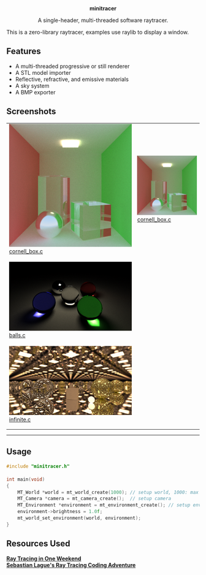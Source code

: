<div align="center">
    <strong>minitracer</strong>
    <p>A single-header, multi-threaded software raytracer.</p>
</div>

This is a zero-library raytracer, examples use raylib to display a window.

## Features
- A multi-threaded progressive or still renderer
- A STL model importer
- Reflective, refractive, and emissive materials
- A sky system
- A BMP exporter

## Screenshots

<table>
    <tr>
        <td>
            <img src="./docs/screenshots/cornell_box.bmp">
            <br>
            <a href="./examples/cornell_box.c">cornell_box.c</p>
        </td>
        <td>
            <img src="./docs/screenshots/cornell_box.bmp">
            <br>
            <a href="./examples/cornell_box.c">cornell_box.c</p>
        </td>
    </tr>
    <tr>
        <td>
            <img src="./docs/screenshots/balls.bmp" width="400px">
            <br>
            <a href="./examples/balls.c">balls.c</p>
        </td>
    </tr>
    <tr>
        <td>
            <img src="./docs/screenshots/infinite.bmp">
            <br>
            <a href="./examples/balls.c">infinite.c</p>
        </td>
    </tr>
</table>


---

## Usage
```c
#include "minitracer.h"

int main(void)
{
    MT_World *world = mt_world_create(1000); // setup world, 1000: max objects
    MT_Camera *camera = mt_camera_create();  // setup camera
    MT_Environment *environment = mt_environment_create(); // setup environment
    environment->brightness = 1.0f;
    mt_world_set_environment(world, environment);
}


```

## Resources Used
[**Ray Tracing in One Weekend**](https://raytracing.github.io) \
[**Sebastian Lague's Ray Tracing Coding Adventure**](https://www.youtube.com/watch?v=Qz0KTGYJtUk)
